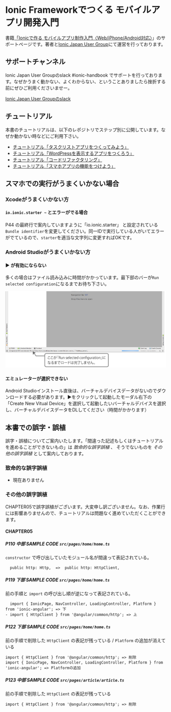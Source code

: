 # Ionic Frameworkでつくる モバイルアプリ開発入門
書籍[「Ionicで作る モバイルアプリ制作入門〈Web/iPhone/Android対応〉](http://amzn.to/2mstNnh)」のサポートページです。著者と[Ionic Japan User Group](https://t.co/K9slM8tvi8)にて運営を行っております。

## サポートチャンネル
Ionic Japan User Groupのslack #ionic-handbook でサポートを行っております。なぜかうまく動かない、よくわからない、ということありましたら挫折する前にぜひご利用くださいませー。

[Ionic Japan User Groupのslack](https://t.co/K9slM8tvi8で)

## チュートリアル
本書のチュートリアルは、以下のレポジトリでステップ別に公開しています。なぜか動かない時などにご利用下さい。
- [チュートリアル「タスクリストアプリをつくってみよう」](https://github.com/Ionic-jp/ionic-tutorial)
- [チュートリアル「WordPressを表示するアプリをつくろう」](https://github.com/Ionic-jp/wp-tutorial)
- [チュートリアル「コードリファクタリング」](https://github.com/Ionic-jp/rf-tutorial)
- [チュートリアル「スマホアプリの機能をつけよう」](https://github.com/Ionic-jp/native-tutorial)

## スマホでの実行がうまくいかない場合
### Xcodeがうまくいかない方
#### `io.ionic.starter ~` とエラーがでる場合
P44 の最終行で案内していますように「io.ionic.starter」 と設定されている `Bundle identifier`を変更してください。同一IDで実行している人がいてエラーがでているので、`starter`を適当な文字列に変更すればOKです。

### Android Studioがうまくいかない方
#### ▶ が有効にならない
多くの場合はファイル読み込みに時間がかかっています。最下部のバーが`Run selected configuration`になるまでお待ち下さい。

![Android Studioのロード中表示](image/androidstudio_footer_loading.png)

#### エミュレーターが選択できない
Android Studioインストール直後は、バーチャルデバイスデータがないのでダウンロードする必要があります。▶をクリックして起動したモーダル右下の「Create New Vitual Device」を選択して起動したいバーチャルデバイスを選択し、バーチャルデバイスデータをDLしてください（時間がかかります）

## 本書での誤字・誤植
誤字・誤植についてご案内いたします。「間違った記述もしくはチュートリアルを進めることができないもの」は *致命的な誤字誤植* 、 そうでないものを *その他の誤字誤植* として案内しております。

### 致命的な誤字誤植
- 現在ありません

### その他の誤字誤植
CHAPTER05で誤字誤植がございます。大変申し訳ございません。なお、作業行には影響ありませんので、チュートリアルは問題なく進めていただくことができます。

#### CHAPTER05

##### P110 中部 SAMPLE CODE `src/pages/home/home.ts`
`constructor` で呼び出していたモジュール名が間違って表記されている。

```
  public http: Http,  =>  public http: HttpClient,
```


##### P119 下部 SAMPLE CODE `src/pages/home/home.ts`
前の手順と `import` の呼び出し順が逆になって表記されている。

```
  import { IonicPage, NavController, LoadingController, Platform } from 'ionic-angular'; => 下
- import { HttpClient } from '@angular/common/http'; => 上
```


##### P122 下部 SAMPLE CODE `src/pages/home/home.ts`
前の手順で削除した `HttpClient` の表記が残っている / `Platform` の追加が消えている

```
import { HttpClient } from '@angular/common/http'; => 削除
import { IonicPage, NavController, LoadingController, Platform } from 'ionic-angular'; => Platformの追加
```

##### P123 中部 SAMPLE CODE `src/pages/article/article.ts`
前の手順で削除した `HttpClient` の表記が残っている

```
import { HttpClient } from '@angular/common/http'; => 削除
```
